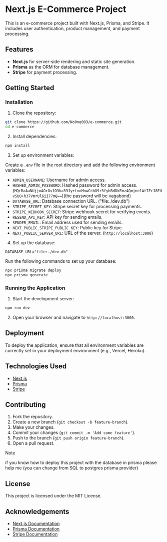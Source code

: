 # Next.js E-Commerce Project

This is an e-commerce project built with Next.js, Prisma, and Stripe. It includes user authentication, product management, and payment processing.

## Features

- **Next.js** for server-side rendering and static site generation.
- **Prisma** as the ORM for database management.
- **Stripe** for payment processing.

## Getting Started

### Installation

1. Clone the repository:

```bash
git clone https://github.com/No0ne003/e-commerce.git
cd e-commerce
```

2. Install dependencies:

```bash
npm install
```

3. Set up environment variables:

Create a `.env` file in the root directory and add the following environment variables:

- `ADMIN_USERNAME`: Username for admin access. 
- `HASHED_ADMIN_PASSWORD`: Hashed password for admin access. (```MQrRaAaNUjjoAOrOv1O3ka39Jy+tvoMnwCcbO9r3fybBdDkEmz4Qmjne1At7ErJ8EUv5UO+h37VmrUl6ii77mQ==```)(the password will be vagabond)
- `DATABASE_URL`: Database connection URL. ("file:./dev.db")
- `STRIPE_SECRET_KEY`: Stripe secret key for processing payments.
- `STRIPE_WEBHOOK_SECRET`: Stripe webhook secret for verifying events.
- `RESEND_API_KEY`: API key for sending emails.
- `SENDER_EMAIL`: Email address used for sending emails.
- `NEXT_PUBLIC_STRIPE_PUBLIC_KEY`: Public key for Stripe.
- `NEXT_PUBLIC_SERVER_URL`: URL of the server. (```http://localhost:3000```)

4. Set up the database:

```env
DATABASE_URL="file:./dev.db"
```

Run the following commands to set up your database:

```bash
npx prisma migrate deploy
npx prisma generate
```

### Running the Application

1. Start the development server:

```bash
npm run dev
```

2. Open your browser and navigate to `http://localhost:3000`.

## Deployment

To deploy the application, ensure that all environment variables are correctly set in your deployment environment (e.g., Vercel, Heroku).

## Technologies Used

- [Next.js](https://nextjs.org/)
- [Prisma](https://www.prisma.io/)
- [Stripe](https://stripe.com/)

## Contributing

1. Fork the repository.
2. Create a new branch (`git checkout -b feature-branch`).
3. Make your changes.
4. Commit your changes (`git commit -m 'Add some feature'`).
5. Push to the branch (`git push origin feature-branch`).
6. Open a pull request.
> [!NOTE]
> if you know how to deploy this project with the database in prisma please help me (you can change from SQL to postgres prisma provider)

## License

This project is licensed under the MIT License.

## Acknowledgements

- [Next.js Documentation](https://nextjs.org/docs)
- [Prisma Documentation](https://www.prisma.io/docs/)
- [Stripe Documentation](https://stripe.com/docs)
